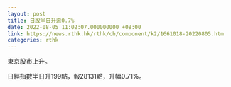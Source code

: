 ```yaml
---
layout: post
title: 日股半日升逾0.7%
date: 2022-08-05 11:02:07.000000000 +08:00
link: https://news.rthk.hk/rthk/ch/component/k2/1661018-20220805.htm
categories: rthk
---
```


東京股市上升。

日經指數半日升199點，報28131點，升幅0.71%。
